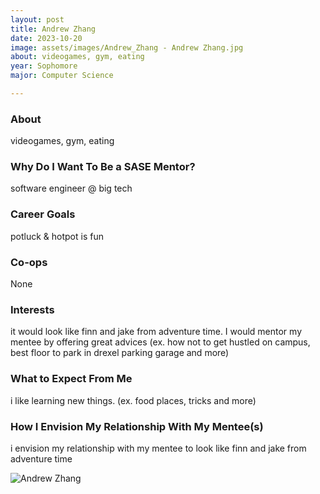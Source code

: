 ```yaml
---
layout: post
title: Andrew Zhang 
date: 2023-10-20
image: assets/images/Andrew_Zhang - Andrew Zhang.jpg
about: videogames, gym, eating
year: Sophomore
major: Computer Science

---
```


### About

videogames, gym, eating

### Why Do I Want To Be a SASE Mentor?

software engineer @ big tech 

### Career Goals

potluck & hotpot is fun

### Co-ops

None

### Interests

it would look like finn and jake from adventure time. I would mentor my mentee by offering great advices (ex. how not to get hustled on campus, best floor to park in drexel parking garage and more)

### What to Expect From Me

i like learning new things. (ex. food places, tricks and more)

### How I Envision My Relationship With My Mentee(s) 

i envision my relationship with my mentee to look like finn and jake from adventure time

<div class="text-center my-5">
    <img src="https://sase-drexel.github.io/mentorship-2023/assets/images/Andrew_Zhang - Andrew Zhang.jpg" alt="Andrew Zhang" class="rounded post-img" />
</div>
